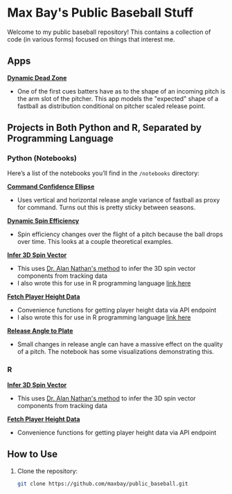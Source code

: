 # Max Bay's Public Baseball Stuff

Welcome to my public baseball repository! This contains a collection of code (in various forms) focused on things that interest me.


## Apps

**[Dynamic Dead Zone](https://dynamic-dead-zone.streamlit.app/)**
   - One of the first cues batters have as to the shape of an incoming pitch is the arm slot of the pitcher. This app models the "expected" shape of a fastball as distribution conditional on pitcher scaled release point. 

## Projects in Both Python and R, Separated by Programming Language 
   
### Python (Notebooks)

Here’s a list of the notebooks you’ll find in the `/notebooks` directory:

**[Command Confidence Ellipse](https://github.com/maxbay/public_baseball/blob/main/notebooks/command_confellipse.ipynb)**
   - Uses vertical and horizontal release angle variance of fastball as proxy for command. Turns out this is pretty sticky between seasons. 

**[Dynamic Spin Efficiency](https://github.com/maxbay/public_baseball/blob/main/notebooks/dynamic_spin_efficiency.ipynb)**
   - Spin efficiency changes over the flight of a pitch because the ball drops over time. This looks at a couple theoretical examples. 
   
**[Infer 3D Spin Vector](https://github.com/maxbay/public_baseball/blob/main/notebooks/infer_spin_vector.ipynb)**
   - This uses [Dr. Alan Nathan's method](https://baseball.physics.illinois.edu/HawkeyeAveSpinComponents.pdf) to infer the 3D spin vector components from tracking data
   - I also wrote this for use in R programming language [link here](https://maxbay.github.io/public_baseball/infer_spin_vector.html)

**[Fetch Player Height Data](https://github.com/maxbay/public_baseball/blob/main/notebooks/fetch_player_height.ipynb)**
   - Convenience functions for getting player height data via API endpoint
   - I also wrote this for use in R programming language [link here](https://maxbay.github.io/public_baseball/fetch_player_height.html)


**[Release Angle to Plate](https://github.com/maxbay/public_baseball/blob/main/notebooks/releaes_angle_var.ipynb)**
   - Small changes in release angle can have a massive effect on the quality of a pitch. The notebook has some visualizations demonstrating this.

### R
**[Infer 3D Spin Vector](https://maxbay.github.io/public_baseball/infer_spin_vector.html)**
   - This uses [Dr. Alan Nathan's method](https://baseball.physics.illinois.edu/HawkeyeAveSpinComponents.pdf) to infer the 3D spin vector components from tracking data

**[Fetch Player Height Data](https://maxbay.github.io/public_baseball/fetch_player_height.html)**
   - Convenience functions for getting player height data via API endpoint

## How to Use

1. Clone the repository:
   ```bash
   git clone https://github.com/maxbay/public_baseball.git
